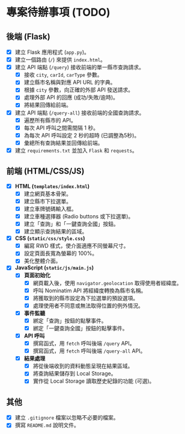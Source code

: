 # 專案待辦事項 (TODO)

## 後端 (Flask)
- [x] 建立 Flask 應用程式 (`app.py`)。
- [x] 建立一個路由 (`/`) 來提供 `index.html`。
- [x] 建立 API 端點 (`/query`) 接收前端的單一縣市查詢請求。
    - [x] 接收 `city`, `carId`, `carType` 參數。
    - [x] 建立縣市名稱與對應 API URL 的字典。
    - [x] 根據 `city` 參數，向正確的外部 API 發送請求。
    - [x] 處理外部 API 的回應 (成功/失敗/逾時)。
    - [x] 將結果回傳給前端。
- [x] 建立 API 端點 (`/query-all`) 接收前端的全國查詢請求。
    - [x] 遍歷所有縣市的 API。
    - [x] 每次 API 呼叫之間需間隔 1 秒。
    - [x] 為每次 API 呼叫設定 2 秒的超時 (已調整為5秒)。
    - [x] 彙總所有查詢結果並回傳給前端。
- [x] 建立 `requirements.txt` 並加入 `Flask` 和 `requests`。

## 前端 (HTML/CSS/JS)
- [x] **HTML (`templates/index.html`)**
    - [x] 建立網頁基本骨架。
    - [x] 建立縣市下拉選單。
    - [x] 建立車牌號碼輸入框。
    - [x] 建立車種選擇器 (Radio buttons 或下拉選單)。
    - [x] 建立「查詢」和「一鍵查詢全國」按鈕。
    - [x] 建立顯示查詢結果的區域。
- [x] **CSS (`static/css/style.css`)**
    - [x] 編寫 RWD 樣式，使介面適應不同螢幕尺寸。
    - [x] 設定頁面長寬為螢幕的 100%。
    - [x] 美化整體介面。
- [x] **JavaScript (`static/js/main.js`)**
    - [x] **頁面初始化**
        - [x] 網頁載入後，使用 `navigator.geolocation` 取得使用者經緯度。
        - [x] 呼叫 Nominatim API 將經緯度轉換為縣市名稱。
        - [x] 將獲取到的縣市設定為下拉選單的預設選項。
        - [x] 處理使用者不同意或無法取得位置的例外情況。
    - [x] **事件監聽**
        - [x] 綁定「查詢」按鈕的點擊事件。
        - [x] 綁定「一鍵查詢全國」按鈕的點擊事件。
    - [x] **API 呼叫**
        - [x] 撰寫函式，用 `fetch` 呼叫後端 `/query` API。
        - [x] 撰寫函式，用 `fetch` 呼叫後端 `/query-all` API。
    - [x] **結果處理**
        - [x] 將從後端收到的資料動態呈現在結果區域。
        - [x] 將查詢結果儲存到 Local Storage。
        - [x] 實作從 Local Storage 讀取歷史紀錄的功能 (可選)。

## 其他
- [x] 建立 `.gitignore` 檔案以忽略不必要的檔案。
- [x] 撰寫 `README.md` 說明文件。 